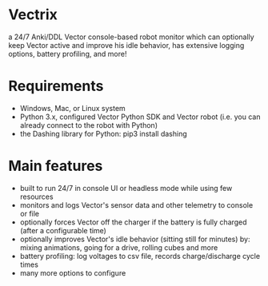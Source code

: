 # Vectrix
a 24/7 Anki/DDL Vector console-based robot monitor which can optionally keep Vector active and improve his idle behavior, has extensive logging options, battery profiling, and more!

# Requirements
- Windows, Mac, or Linux system
- Python 3.x, configured Vector Python SDK and Vector robot (i.e. you can already connect to the robot with Python)
- the Dashing library for Python: pip3 install dashing

# Main features
- built to run 24/7 in console UI or headless mode while using few resources
- monitors and logs Vector's sensor data and other telemetry to console or file
- optionally forces Vector off the charger if the battery is fully charged (after a configurable time)
- optionally improves Vector's idle behavior (sitting still for minutes) by: mixing animations, going for a drive, rolling cubes and more
- battery profiling: log voltages to csv file, records charge/discharge cycle times
- many more options to configure
